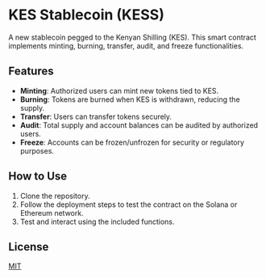 # KES Stablecoin (KESS)

A new stablecoin pegged to the Kenyan Shilling (KES). This smart contract implements minting, burning, transfer, audit, and freeze functionalities.

## Features
- **Minting**: Authorized users can mint new tokens tied to KES.
- **Burning**: Tokens are burned when KES is withdrawn, reducing the supply.
- **Transfer**: Users can transfer tokens securely.
- **Audit**: Total supply and account balances can be audited by authorized users.
- **Freeze**: Accounts can be frozen/unfrozen for security or regulatory purposes.

## How to Use
1. Clone the repository.
2. Follow the deployment steps to test the contract on the Solana or Ethereum network.
3. Test and interact using the included functions.

## License
[MIT](LICENSE)
